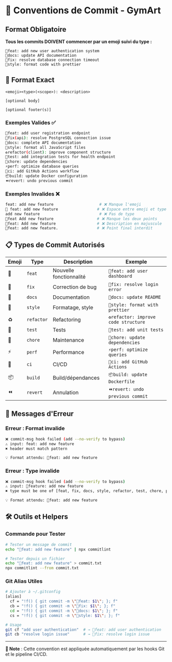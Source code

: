 # 📝 Conventions de Commit - GymArt

## Format Obligatoire

**Tous les commits DOIVENT commencer par un emoji suivi du type :**

```
🚀feat: add new user authentication system
📄docs: update API documentation
🐛fix: resolve database connection timeout
💅style: format code with prettier
```

## 🎯 Format Exact

```
<emoji><type>(<scope>): <description>

[optional body]

[optional footer(s)]
```

### Exemples Valides ✅

```bash
🚀feat: add user registration endpoint
🐛fix(api): resolve PostgreSQL connection issue
📄docs: complete API documentation
💅style: format all JavaScript files
♻️refactor(client): improve component structure
🧪test: add integration tests for health endpoint
🔧chore: update dependencies
⚡perf: optimize database queries
👷ci: add GitHub Actions workflow
📦build: update Docker configuration
⏪revert: undo previous commit
```

### Exemples Invalides ❌

```bash
feat: add new feature                    # ❌ Manque l'emoji
🚀 feat: add new feature                 # ❌ Espace entre emoji et type
add new feature                          # ❌ Pas de type
🚀feat Add new feature                   # ❌ Manque les deux points
🚀feat: Add new feature                  # ❌ Description en majuscule
🚀feat: add new feature.                 # ❌ Point final interdit
```

## 📋 Types de Commit Autorisés

| Emoji | Type | Description | Exemple |
|-------|------|-------------|---------|
| 🚀 | `feat` | Nouvelle fonctionnalité | `🚀feat: add user dashboard` |
| 🐛 | `fix` | Correction de bug | `🐛fix: resolve login error` |
| 📄 | `docs` | Documentation | `📄docs: update README` |
| 💅 | `style` | Formatage, style | `💅style: format with prettier` |
| ♻️ | `refactor` | Refactoring | `♻️refactor: improve code structure` |
| 🧪 | `test` | Tests | `🧪test: add unit tests` |
| 🔧 | `chore` | Maintenance | `🔧chore: update dependencies` |
| ⚡ | `perf` | Performance | `⚡perf: optimize queries` |
| 👷 | `ci` | CI/CD | `👷ci: add GitHub Actions` |
| 📦 | `build` | Build/dépendances | `📦build: update Dockerfile` |
| ⏪ | `revert` | Annulation | `⏪revert: undo previous commit` |

## 🚨 Messages d'Erreur

### Erreur : Format invalide

```bash
❌ commit-msg hook failed (add --no-verify to bypass)
⚠ input: feat: add new feature
✖ header must match pattern

💡 Format attendu: 🚀feat: add new feature
```

### Erreur : Type invalide

```bash
❌ commit-msg hook failed (add --no-verify to bypass)
⚠ input: 🚀feature: add new feature
✖ type must be one of [feat, fix, docs, style, refactor, test, chore, perf, ci, build, revert]

💡 Format attendu: 🚀feat: add new feature
```

## 🛠️ Outils et Helpers

### Commande pour Tester

```bash
# Tester un message de commit
echo "🚀feat: add new feature" | npx commitlint

# Tester depuis un fichier
echo "🚀feat: add new feature" > commit.txt
npx commitlint --from commit.txt
```

### Git Alias Utiles

```bash
# Ajouter à ~/.gitconfig
[alias]
  cf = "!f() { git commit -m \"🚀feat: $1\"; }; f"
  cb = "!f() { git commit -m \"🐛fix: $1\"; }; f"
  cd = "!f() { git commit -m \"📄docs: $1\"; }; f"
  cs = "!f() { git commit -m \"💅style: $1\"; }; f"

# Usage
git cf "add user authentication"  # → 🚀feat: add user authentication
git cb "resolve login issue"      # → 🐛fix: resolve login issue
```

---

**📝 Note** : Cette convention est appliquée automatiquement par les hooks Git et le pipeline CI/CD.
